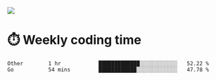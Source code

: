 
<p> <img src="https://github-readme-stats.vercel.app/api?username=cozgerest&show_icons=true&hide_border=false" /> </p>

# :stopwatch: Weekly coding time 
<!--START_SECTION:waka-->
```text
Other        1 hr            █████████████░░░░░░░░░░░░   52.22 % 
Go           54 mins         ████████████░░░░░░░░░░░░░   47.78 % 
```
<!--END_SECTION:waka-->

